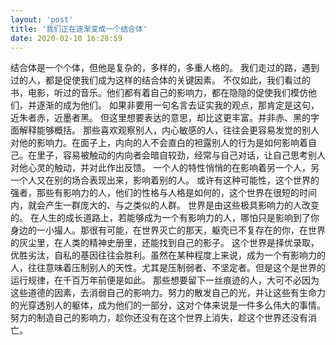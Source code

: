 ```yaml
---
layout: 'post'
title: '我们正在逐渐变成一个结合体'
date: 2020-02-10 16:28:59
---
```


结合体是一个个体，但他是复杂的，多样的，多重人格的。
我们走过的路，遇到过的人，都是促使我们成为这样的结合体的关键因素。
不仅如此，我们看过的书，电影，听过的音乐。他们都有着自己的影响力，都在隐隐的促使我们模仿他们，并逐渐的成为他们。
如果非要用一句名言去证实我的观点，那肯定是这句，近朱者赤，近墨者黑。
但这里想要表达的意思，却比这更丰富。并非赤、黑的字面解释能够概括。
那些喜欢观察别人，内心敏感的人，往往会更容易发觉的别人对他的影响力。在面子上，内向的人不会直白的袒露别人的行为是如何影响着自己。在里子，容易被触动的内向者会暗自较劲，经常与自己对话，让自己思考别人对他心灵的触动，并对此作出反馈。
一个人的特性悄悄的在影响着另一个人，另一个人又在别的场合表现出来，影响着别的人。
或许有这种可能性，这个世界的强者，那些有影响力的人，他们的性格与人格是如何的，这个世界在很短的时间内，就会产生一群庞大的、与之类似的人群。
世界是由这些极具影响力的人改变的。
在人生的成长道路上，若能够成为一个有影响力的人，哪怕只是影响到了你身边的一小撮人。那很有可能，在世界灭亡的那天，躯壳已不复存在的你，在世界的灰尘里，在人类的精神史册里，还能找到自己的影子。
这个世界是择优录取，优胜劣汰，自私的基因往往会胜利。虽然在某种程度上来说，成为一个有影响力的人，往往意味着压制别人的天性。尤其是压制弱者、不坚定者。但是这个是世界的运行规律，在千百万年前便是如此。
那些想要留下一丝痕迹的人，大可不必因为这些道德的因素，去消弱自己的影响力。努力的散发自己的光，并让这些有生命力的光穿透别人的躯体，成为他们的一部分，这对个体来说是一件多么伟大的事情。
努力的制造自己的影响力，趁你还没有在这个世界上消失，趁这个世界还没有消亡。
